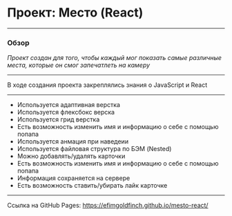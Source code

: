 # Проект: Место (React)

---

### Обзор

_Проект создан для того, чтобы каждый мог показать самые различные места, которые он смог запечатлеть на камеру_

---

В ходе создания проекта закреплялись знания о JavaScript и React

---

- Используется адаптивная верстка
- Используется флекcбокс верска
- Используется грид верстка
- Есть возможность изменить имя и информацию о себе с помощью попапа
- Используется анмация при наведеии
- Используется файловая структура по БЭМ (Nested)
- Можно добавлять/удалять карточки
- Есть возможность изменить имя и информацию о себе с помощью попапа
- Информация сохраняется на сервере
- Есть возможность ставить/убирать лайк карточке

---

Ссылка на GitHub Pages: https://efimgoldfinch.github.io/mesto-react/
